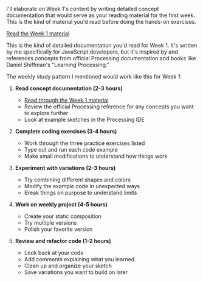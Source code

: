 I'll elaborate on Week 1's content by writing detailed concept documentation that would serve as your reading material for the first week. This is the kind of material you'd read before doing the hands-on exercises.

[Read the Week 1 material](./processing-week1.md)

This is the kind of detailed documentation you'd read for Week 1. It's written by me specifically for JavaScript developers, but it's inspired by and references concepts from official Processing documentation and books like Daniel Shiffman's "Learning Processing."

The weekly study pattern I mentioned would work like this for Week 1:

1. **Read concept documentation (2-3 hours)**

   - [Read through the Week 1 material](./processing-week1.md)
   - Review the official Processing reference for any concepts you want to explore further
   - Look at example sketches in the Processing IDE

2. **Complete coding exercises (3-4 hours)**

   - Work through the three practice exercises listed
   - Type out and run each code example
   - Make small modifications to understand how things work

3. **Experiment with variations (2-3 hours)**

   - Try combining different shapes and colors
   - Modify the example code in unexpected ways
   - Break things on purpose to understand limits

4. **Work on weekly project (4-5 hours)**

   - Create your static composition
   - Try multiple versions
   - Polish your favorite version

5. **Review and refactor code (1-2 hours)**
   - Look back at your code
   - Add comments explaining what you learned
   - Clean up and organize your sketch
   - Save variations you want to build on later
